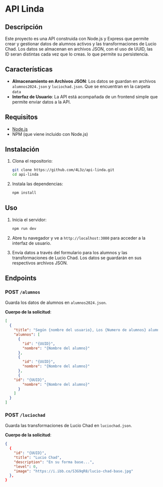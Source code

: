 
# API Linda

## Descripción

Este proyecto es una API construida con Node.js y Express que permite crear y gestionar datos de alumnos activos y las transformaciones de Lucio Chad. Los datos se almacenan en archivos JSON, con el uso de UUID, las ID seran distintas cada vez que lo creas. lo que permite su persistencia.

## Características

- **Almacenamiento en Archivos JSON**: Los datos se guardan en archivos `alumnos2024.json` y `luciochad.json`. Que se encuentran en la carpeta `data`
- **Interfaz de Usuario**: La API está acompañada de un frontend simple que permite enviar datos a la API.

## Requisitos

- [Node.js](https://nodejs.org/)
- NPM (que viene incluido con Node.js)

## Instalación

1. Clona el repositorio:

   ```bash
   git clone https://github.com/4L3z/api-linda.git
   cd api-linda
   ```

2. Instala las dependencias:

   ```bash
   npm install
   ```


## Uso

1. Inicia el servidor:

   ```bash
   npm run dev
   ```

2. Abre tu navegador y ve a `http://localhost:3000` para acceder a la interfaz de usuario.

3. Envía datos a través del formulario para los alumnos y las transformaciones de Lucio Chad. Los datos se guardarán en sus respectivos archivos JSON.

## Endpoints

### POST `/alumnos`

Guarda los datos de alumnos en `alumnos2024.json`.

**Cuerpo de la solicitud**:
```json
[
  {
    "title": "Según {nombre del usuario}, Los {Numero de alumnos} alumnos más activos en la clase son",
    "alumnos": [
      {
        "id": "{UUID}",
        "nombre": "{Nombre del alumno}"
      },
      {
        "id": "{UUID}",
        "nombre": "{Nombre del alumno}"
      },
      {
    "id": "{UUID}",
        "nombre": "{Nombre del alumno}"
      }
    ]
  }
]
```

### POST `/luciochad`

Guarda las transformaciones de Lucio Chad en `luciochad.json`.

**Cuerpo de la solicitud**:
```json
{
  {
    "id": "{UUID}",
    "title": "Lucio Chad",
    "description": "En su forma base...",
    "level": 0,
    "image": "https://i.ibb.co/S3G9qR8/lucio-chad-base.jpg"
  },
}
```
